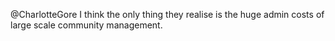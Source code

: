 @CharlotteGore I think the only thing they realise is the huge admin costs of large scale community management.